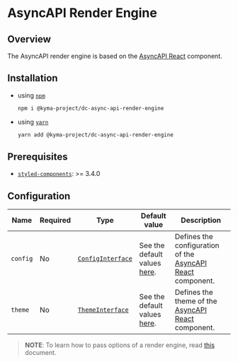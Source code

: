 # AsyncAPI Render Engine

## Overview

The AsyncAPI render engine is based on the [AsyncAPI React](https://github.com/asyncapi/asyncapi-react) component.

## Installation

- using [`npm`](https://www.npmjs.com/)

  ``` bash
  npm i @kyma-project/dc-async-api-render-engine
  ```

- using [`yarn`](https://yarnpkg.com/en/)

  ``` bash
  yarn add @kyma-project/dc-async-api-render-engine
  ```

## Prerequisites

- [`styled-components`](https://github.com/styled-components/styled-components): >= 3.4.0

## Configuration

| Name | Required | Type | Default value | Description |
|---|---|---|---|---|
| `config` | No | [`ConfigInterface`](https://github.com/asyncapi/asyncapi-react/blob/master/docs/configuration/config-modification.md) | See the default values [here](https://github.com/asyncapi/asyncapi-react/blob/master/library/src/config/default.ts#L3). | Defines the configuration of the [AsyncAPI React](https://github.com/asyncapi/asyncapi-react) component. |
| `theme` | No | [`ThemeInterface`](https://github.com/asyncapi/asyncapi-react/blob/master/docs/configuration/theme-modification.md) | See the default values [here](https://github.com/asyncapi/asyncapi-react/blob/master/library/src/theme/default.ts#L4). | Defines the theme of the [AsyncAPI React](https://github.com/asyncapi/asyncapi-react) component. |

> **NOTE**: To learn how to pass options of a render engine, read [this](../../docs/props/render-engines.md#pass-global-options) document.